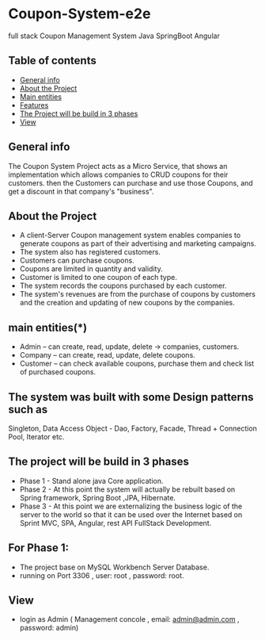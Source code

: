 # Coupon-System-e2e
full stack Coupon Management System Java SpringBoot Angular

## Table of contents
* [General info](#general-info)
* [About the Project](#about)
* [Main entities](#main-entities)
* [Features](#The-system-was-built-with-some-Design-patterns-such-as)
* [The Project will be build in 3 phases](#The-Project-will-be-build-in-3-phases)
* [View](#view)

## General info
The Coupon System Project acts as a Micro Service, that shows an implementation which allows companies to CRUD coupons for their customers. then the Customers can purchase and use those Coupons, and get a discount in that company's "business".
	
## About the Project
+ A client-Server Coupon management system enables companies to generate coupons as part of their advertising and marketing campaigns.
+ The system also has registered customers. 
+ Customers can purchase coupons. 
+ Coupons are limited in quantity and validity. 
+ Customer is limited to one coupon of each type.
+ The system records the coupons purchased by each customer.
+ The system's revenues are from the purchase of coupons by customers and the creation and updating of new coupons by the companies.

## main entities(*)
+ Admin – can create, read, update, delete -> companies, customers.
+ Company – can create, read, update, delete coupons.
+ Customer – can check available coupons, purchase them and check list of purchased coupons.

## The system was built with some Design patterns such as
Singleton, Data Access Object - Dao, Factory, Facade, Thread + Connection Pool, Iterator etc.

## The project will be build in 3 phases
+ Phase 1 - Stand alone java Core application.
+ Phase 2 - At this point the system will actually be rebuilt based on  Spring framework, Spring Boot ,JPA, Hibernate.
+ Phase 3 - At this point we are externalizing the business logic of the server to the world so that it can be used over the Internet based on Sprint MVC, SPA, Angular, rest API FullStack Development.

## For Phase 1:
+ The project base on MySQL Workbench Server Database.
+ running on Port 3306 , user: root , password: root.

## View
+ login as Admin ( Management concole , email: admin@admin.com , password: admin)
	

